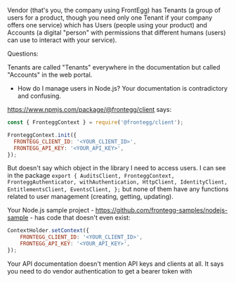 Vendor (that's you, the company using FrontEgg)
has Tenants (a group of users for a product, though you need only one Tenant if your company offers one service)
which has Users (people using your product)
and Accounts (a digital "person" with permissions that different humans (users) can use to interact with your service).

Questions:

Tenants are called "Tenants" everywhere in the documentation but called "Accounts" in the web portal.

- How do I manage users in Node.js? Your documentation is contradictory and confusing.

https://www.npmjs.com/package/@frontegg/client says:

```js
const { FronteggContext } = require('@frontegg/client');

FronteggContext.init({
  FRONTEGG_CLIENT_ID: '<YOUR_CLIENT_ID>',
  FRONTEGG_API_KEY: '<YOUR_API_KEY>',
});
```

But doesn't say which object in the library I need to access users. I can see in the package `export { AuditsClient, FronteggContext, FronteggAuthenticator, withAuthentication, HttpClient, IdentityClient, EntitlementsClient, EventsClient, };` but none of them have any functions related to user management (creating, getting, updating).

Your Node.js sample project - https://github.com/frontegg-samples/nodejs-sample - has code that doesn't even exist:

```js
ContextHolder.setContext({
    FRONTEGG_CLIENT_ID: '<YOUR_CLIENT_ID>',
    FRONTEGG_API_KEY: '<YOUR_API_KEY>',
});
```

Your API documentation doesn't mention API keys and clients at all. It says you need to do vendor authentication to get a bearer token with